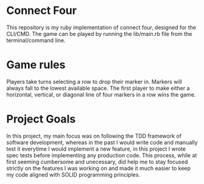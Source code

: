 # Connect Four
This repository is my ruby implementation of connect four, designed for the CLI/CMD. The game can be played by running the lib/main.rb file from the terminal/command line.

# Game rules
Players take turns selecting a row to drop their marker in. Markers will always fall to the lowest available space. The first player to make either a horizontal, vertical, or diagonal line of four markers in a row wins the game.

# Project Goals
In this project, my main focus was on following the TDD framework of software development, whereas in the past I would write code and manually test it everytime I would implement a new feature, in this project I wrote spec tests before implementing any production code. This process, while at first seeming cumbersome and unecessary, did help me to stay focused strictly on the features I was working on and made it much easier to keep my code aligned with SOLID programming principles.